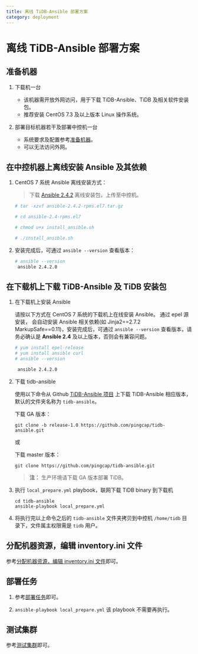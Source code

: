 ```yaml
---
title: 离线 TiDB-Ansible 部署方案
category: deployment
---
```


# 离线 TiDB-Ansible 部署方案

## 准备机器

1. 下载机一台

    - 该机器需开放外网访问，用于下载 TiDB-Ansible、TiDB 及相关软件安装包。
    - 推荐安装 CentOS 7.3 及以上版本 Linux 操作系统。

2. 部署目标机器若干及部署中控机一台

    - 系统要求及配置参考[准备机器](ansible-deployment.md#准备机器)。
    - 可以无法访问外网。

## 在中控机器上离线安装 Ansible 及其依赖

1. CentOS 7 系统 Ansible 离线安装方式：

    > 下载 [Ansible 2.4.2](https://download.pingcap.org/ansible-2.4.2-rpms.el7.tar.gz) 离线安装包，上传至中控机。

    ```bash
    # tar -xzvf ansible-2.4.2-rpms.el7.tar.gz

    # cd ansible-2.4-rpms.el7

    # chmod u+x install_ansible.sh

    # ./install_ansible.sh
    ```

2. 安装完成后，可通过 `ansible --version` 查看版本：

    ```bash
    # ansible --version
     ansible 2.4.2.0
    ```

## 在下载机上下载 TiDB-Ansible 及 TiDB 安装包

1. 在下载机上安装 Ansible

    请按以下方式在 CentOS 7 系统的下载机上在线安装 Ansible。 通过 epel 源安装， 会自动安装 Ansible 相关依赖(如 Jinja2==2.7.2 MarkupSafe==0.11)，安装完成后，可通过 `ansible --version` 查看版本，请务必确认是 **Ansible 2.4** 及以上版本，否则会有兼容问题。

    ```bash
    # yum install epel-release
    # yum install ansible curl
    # ansible --version

     ansible 2.4.2.0
    ```

2. 下载 tidb-ansible

    使用以下命令从 Github [TiDB-Ansible 项目](https://github.com/pingcap/tidb-ansible) 上下载 TiDB-Ansible 相应版本，默认的文件夹名称为 `tidb-ansible`。

    下载 GA 版本：

    ```
    git clone -b release-1.0 https://github.com/pingcap/tidb-ansible.git
    ```

    或

    下载 master 版本：

    ```
    git clone https://github.com/pingcap/tidb-ansible.git
    ```

    > **注：** 生产环境请下载 GA 版本部署 TiDB。

3. 执行 `local_prepare.yml` playbook，联网下载 TiDB binary 到下载机

    ```
    cd tidb-ansible
    ansible-playbook local_prepare.yml
    ```

4. 将执行完以上命令之后的 `tidb-ansible` 文件夹拷贝到中控机 `/home/tidb` 目录下，文件属主权限需是 `tidb` 用户。

## 分配机器资源，编辑 inventory.ini 文件

参考[分配机器资源，编辑 inventory.ini 文件](ansible-deployment.md#分配机器资源编辑-inventoryini-文件)即可。

## 部署任务

1. 参考[部署任务](ansible-deployment.md#部署任务)即可。

2. `ansible-playbook local_prepare.yml` 该 playbook 不需要再执行。

## 测试集群

参考[测试集群](ansible-deployment.md#测试集群)即可。
